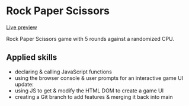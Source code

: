 # Rock Paper Scissors
[Live preview](https://cyxlan.github.io/rock-paper-scissors/)

Rock Paper Scissors game with 5 rounds against a randomized CPU.

## Applied skills
- declaring & calling JavaScript functions
- using the browser console & user prompts for an interactive game
UI update:
- using JS to get & modify the HTML DOM to create a game UI
- creating a Git branch to add features & merging it back into main